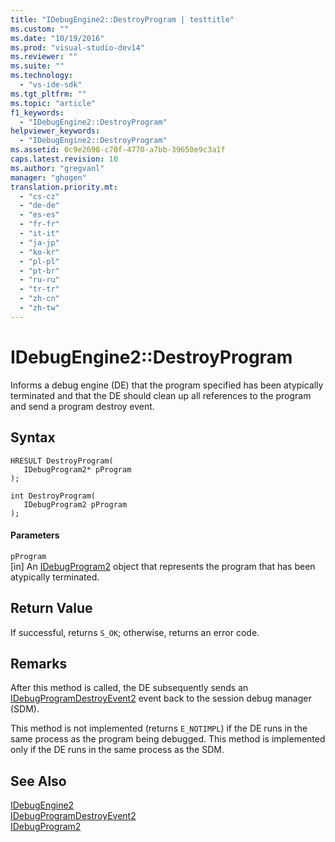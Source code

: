 ```yaml
---
title: "IDebugEngine2::DestroyProgram | testtitle"
ms.custom: ""
ms.date: "10/19/2016"
ms.prod: "visual-studio-dev14"
ms.reviewer: ""
ms.suite: ""
ms.technology: 
  - "vs-ide-sdk"
ms.tgt_pltfrm: ""
ms.topic: "article"
f1_keywords: 
  - "IDebugEngine2::DestroyProgram"
helpviewer_keywords: 
  - "IDebugEngine2::DestroyProgram"
ms.assetid: 0c9e2698-c70f-4770-a7bb-39650e9c3a1f
caps.latest.revision: 10
ms.author: "gregvanl"
manager: "ghogen"
translation.priority.mt: 
  - "cs-cz"
  - "de-de"
  - "es-es"
  - "fr-fr"
  - "it-it"
  - "ja-jp"
  - "ko-kr"
  - "pl-pl"
  - "pt-br"
  - "ru-ru"
  - "tr-tr"
  - "zh-cn"
  - "zh-tw"
---
```

# IDebugEngine2::DestroyProgram
Informs a debug engine (DE) that the program specified has been atypically terminated and that the DE should clean up all references to the program and send a program destroy event.  
  
## Syntax  
  
```cpp#  
HRESULT DestroyProgram(   
   IDebugProgram2* pProgram  
);  
```  
  
```cpp#  
int DestroyProgram(   
   IDebugProgram2 pProgram  
);  
```  
  
#### Parameters  
 `pProgram`  
 [in] An [IDebugProgram2](../extensibility-debugger-reference/idebugprogram2.md) object that represents the program that has been atypically terminated.  
  
## Return Value  
 If successful, returns `S_OK`; otherwise, returns an error code.  
  
## Remarks  
 After this method is called, the DE subsequently sends an [IDebugProgramDestroyEvent2](../extensibility-debugger-reference/idebugprogramdestroyevent2.md) event back to the session debug manager (SDM).  
  
 This method is not implemented (returns `E_NOTIMPL`) if the DE runs in the same process as the program being debugged. This method is implemented only if the DE runs in the same process as the SDM.  
  
## See Also  
 [IDebugEngine2](../extensibility-debugger-reference/idebugengine2.md)   
 [IDebugProgramDestroyEvent2](../extensibility-debugger-reference/idebugprogramdestroyevent2.md)   
 [IDebugProgram2](../extensibility-debugger-reference/idebugprogram2.md)
